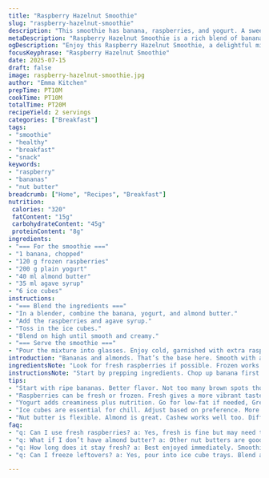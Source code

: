 ```yaml
---
title: "Raspberry Hazelnut Smoothie"
slug: "raspberry-hazelnut-smoothie"
description: "This smoothie has banana, raspberries, and yogurt. A sweet mix. Hazelnut butter adds richness. Maple syrup for sweetness. Cold and refreshing. Blend until smooth. Perfect for breakfast or a snack. Healthy ingredients. Fruit and nut combo. Satisfies hunger. Nutrient-packed drink."
metaDescription: "Raspberry Hazelnut Smoothie is a rich blend of bananas, raspberries, & yogurt. Sweet & creamy, perfect for breakfast or any snack on the go"
ogDescription: "Enjoy this Raspberry Hazelnut Smoothie, a delightful mix of banana and raspberries for a refreshing start to your day, healthy and satisfying."
focusKeyphrase: "Raspberry Hazelnut Smoothie" 
date: 2025-07-15
draft: false
image: raspberry-hazelnut-smoothie.jpg
author: "Emma Kitchen"
prepTime: PT10M
cookTime: PT10M
totalTime: PT20M
recipeYield: 2 servings
categories: ["Breakfast"]
tags:
- "smoothie"
- "healthy"
- "breakfast"
- "snack"
keywords:
- "raspberry"
- "bananas"
- "nut butter"
breadcrumb: ["Home", "Recipes", "Breakfast"]
nutrition: 
 calories: "320"
 fatContent: "15g"
 carbohydrateContent: "45g"
 proteinContent: "8g"
ingredients:
- "=== For the smoothie ==="
- "1 banana, chopped"
- "120 g frozen raspberries"
- "200 g plain yogurt"
- "40 ml almond butter"
- "35 ml agave syrup"
- "6 ice cubes"
instructions:
- "=== Blend the ingredients ==="
- "In a blender, combine the banana, yogurt, and almond butter."
- "Add the raspberries and agave syrup."
- "Toss in the ice cubes."
- "Blend on high until smooth and creamy."
- "=== Serve the smoothie ==="
- "Pour the mixture into glasses. Enjoy cold, garnished with extra raspberries if desired."
introduction: "Bananas and almonds. That’s the base here. Smooth with a fruit punch. An excellent choice for energy. Good for post-workout or breakfast. Nut butters add healthy fats. Raspberries bring a tart flavor. Sweet with syrup. Cold ice for refreshment. Just blend. Enjoy it immediately. Nothing complicated. Packed with nutrients. It’s a fun drink."
ingredientsNote: "Look for fresh raspberries if possible. Frozen works too. Use any nut butter you like. Almond or cashew can substitute. Yogurt adds creaminess, go for low-fat if needed. Agave syrup is a liquid sweetener, honey may work as well. Adjust sweetness as per taste. Blender power matters for smooth texture. Ice gives a cold drink, adjust based on preference."
instructionsNote: "Start by prepping ingredients. Chop up banana first. Set aside. Measure out yogurt. Take out raspberries from freezer. Add to blender. Scoop almond butter into container. Pour in agave syrup next. Finally, toss in ice cubes. Blend until smooth. Texture should be creamy, adjust time as necessary. Pour into serving glasses. Can add berries on top as decoration."
tips:
- "Start with ripe bananas. Better flavor. Not too many brown spots though. This matters. A great base for smoothies. Experiment with quantities."
- "Raspberries can be fresh or frozen. Fresh gives a more vibrant taste. Frozen adds chill. Balance sweetness. Use the right amount of agave syrup."
- "Yogurt adds creaminess plus nutrition. Go for low-fat if needed, Greek yogurt can work. Will thicken the texture. Alter depending on creaminess needed."
- "Ice cubes are essential for chill. Adjust based on preference. More ice, colder drink. Too much can dilute flavor. Find the right balance."
- "Nut butter is flexible. Almond is great. Cashew works well too. Different flavors yield different tastes. Choose your favorite for variety."
faq:
- "q: Can I use fresh raspberries? a: Yes, fresh is fine but may need to adjust sweetness. Frozen gives a thicker texture. Use what is available."
- "q: What if I don’t have almond butter? a: Other nut butters are good. Peanut, cashew. Each one alters the flavor slightly. Choose based on preference."
- "q: How long does it stay fresh? a: Best enjoyed immediately. Smoothie separates over time. Store in fridge for a few hours if needed. Shake before drinking."
- "q: Can I freeze leftovers? a: Yes, pour into ice cube trays. Blend again later. Use within a month. Smoothies lose texture if frozen too long."

---
```

